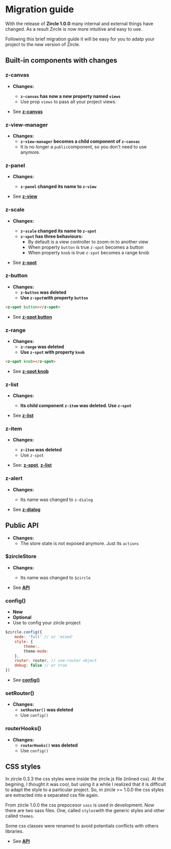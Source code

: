 # Migration guide

With the release of **Zircle 1.0.0** many internal and external things have changed. As a result Zircle is now more intuitive and easy to use.

Following this brief migration guide it will be easy for you to adatp your project to the new version of Zircle.

## Built-in components with changes

### z-canvas

- **Changes:**
	- **`z-canvas` has now a new property named `views`**
	- Use prop `views` to pass all your project views.

- See [**z-canvas**](/api/z-canvas.html)

### z-view-manager
- **Changes:**
	- **`z-view-manager` becomes a child component of `z-canvas`**
	- It is no longer a `public`component, so you don't need to use anymore.

### z-panel
- **Changes:**
	- **`z-panel` changed its name to `z-view`**

- See [**z-view**](/api/z-view.html)

### z-scale
- **Changes:**
	- **`z-scale` changed its name to `z-spot`**
	- **`z-spot` has three behaviours:**
		- By default is a view controller to zoom-in to another view
		- When property `button` is true `z-spot` becomes a button
		- When property `knob` is true `z-spot` becomes a range knob

- See [**z-spot**](/api/z-spot.html)

### z-button
- **Changes:**
	- **`z-button` was deleted**
	- **Use `z-spot`with property `button`**

```html
<z-spot button></z-spot>
```

- See [**z-spot button**](/api/z-spot.html#play-as-button)

### z-range
- **Changes:**
	- **`z-range` was deleted**
	- **Use `z-spot` with property `knob`**

```html
<z-spot knob></z-spot>
```
- See [**z-spot knob**](/api/z-spot.html#play-as-range-knob)

### z-list
- **Changes:**
	- **Its child component `z-item` was deleted. Use `z-spot`**

- See [**z-list**](/api/z-list.html)

### z-item
- **Changes:**
	- **`z-item` was deleted**
	- Use `z-spot` 

- See: [**z-spot**](/api/z-spot.html), [**z-list**](/api/z-list.html)

### z-alert
- **Changes:**
	- Its name was changed to `z-dialog`

- See [**z-dialog**](/api/z-dialog.html)

## Public API
- **Changes:**
	- The store state is not exposed anymore. Just its `actions`

### $zircleStore
- **Changes:**
	- Its name was changed to `$zircle`

- See [**API**](/api/public-api.html)

### config()
- **New**
- **Optional**
- Use to config your zircle project

```js
$zircle.config({
	mode: 'full' // or 'mixed'
	style: {
		theme:,
		theme-mode:
	},
	router: router, // vue-router object
	debug: false // or true
})
```

- See [**config()**](/api/public-api.html#config)

### setRouter() 
- **Changes:**
	- **`setRouter()` was deleted**
	- Use `config()`

### routerHooks() 
- **Changes:**
	- **`routerHooks()` was deleted**
	- Use `config()`	

## CSS styles
In zircle 0.3.3 the css styles were inside the zircle.js file (inlined css). At the begining, I thought it was cool, but using it a while I realized that it is difficult to adapt the style to a particular project. So, in zircle >= 1.0.0 the css styles are extracted into a separated css file again.

From zircle 1.0.0 the css prepocesor `sass` is used in development. Now there are two sass files. One, called `styles`with the generic styles and other called `themes`. 

Some css classes were renamed to avoid potentials conflicts with others libraries.

- See [**API**](/guide/themes-styles-and-colors.html)


